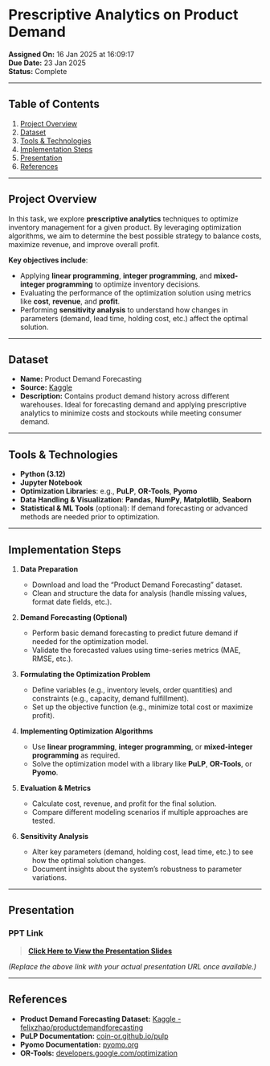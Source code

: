 # Prescriptive Analytics on Product Demand

**Assigned On:** 16 Jan 2025 at 16:09:17  
**Due Date:** 23 Jan 2025  
**Status:** Complete

---

## Table of Contents
1. [Project Overview](#project-overview)  
2. [Dataset](#dataset)  
3. [Tools & Technologies](#tools--technologies)  
4. [Implementation Steps](#implementation-steps)  
5. [Presentation](#presentation)  
6. [References](#references)

---

## Project Overview

In this task, we explore **prescriptive analytics** techniques to optimize inventory management for a given product. By leveraging optimization algorithms, we aim to determine the best possible strategy to balance costs, maximize revenue, and improve overall profit.

**Key objectives include**:
- Applying **linear programming**, **integer programming**, and **mixed-integer programming** to optimize inventory decisions.  
- Evaluating the performance of the optimization solution using metrics like **cost**, **revenue**, and **profit**.  
- Performing **sensitivity analysis** to understand how changes in parameters (demand, lead time, holding cost, etc.) affect the optimal solution.

---

## Dataset

- **Name:** Product Demand Forecasting  
- **Source:** [Kaggle](https://www.kaggle.com/felixzhao/productdemandforecasting)  
- **Description:** Contains product demand history across different warehouses. Ideal for forecasting demand and applying prescriptive analytics to minimize costs and stockouts while meeting consumer demand.

---

## Tools & Technologies

- **Python (3.12)**  
- **Jupyter Notebook**  
- **Optimization Libraries**: e.g., **PuLP**, **OR-Tools**, **Pyomo**  
- **Data Handling & Visualization**: **Pandas**, **NumPy**, **Matplotlib**, **Seaborn**  
- **Statistical & ML Tools** (optional): If demand forecasting or advanced methods are needed prior to optimization.

---

## Implementation Steps

1. **Data Preparation**  
   - Download and load the “Product Demand Forecasting” dataset.  
   - Clean and structure the data for analysis (handle missing values, format date fields, etc.).

2. **Demand Forecasting (Optional)**  
   - Perform basic demand forecasting to predict future demand if needed for the optimization model.  
   - Validate the forecasted values using time-series metrics (MAE, RMSE, etc.).

3. **Formulating the Optimization Problem**  
   - Define variables (e.g., inventory levels, order quantities) and constraints (e.g., capacity, demand fulfillment).  
   - Set up the objective function (e.g., minimize total cost or maximize profit).

4. **Implementing Optimization Algorithms**  
   - Use **linear programming**, **integer programming**, or **mixed-integer programming** as required.  
   - Solve the optimization model with a library like **PuLP**, **OR-Tools**, or **Pyomo**.

5. **Evaluation & Metrics**  
   - Calculate cost, revenue, and profit for the final solution.  
   - Compare different modeling scenarios if multiple approaches are tested.

6. **Sensitivity Analysis**  
   - Alter key parameters (demand, holding cost, lead time, etc.) to see how the optimal solution changes.  
   - Document insights about the system’s robustness to parameter variations.

---

## Presentation

### PPT Link
> **[Click Here to View the Presentation Slides](https://www.canva.com/design/DAGc7ftbsC8/nAjiRZr6odSfG5aY0J9yUQ/edit)**

*(Replace the above link with your actual presentation URL once available.)*

---

## References

- **Product Demand Forecasting Dataset:** [Kaggle - felixzhao/productdemandforecasting](https://www.kaggle.com/felixzhao/productdemandforecasting)  
- **PuLP Documentation:** [coin-or.github.io/pulp](https://coin-or.github.io/pulp/)  
- **Pyomo Documentation:** [pyomo.org](http://www.pyomo.org/)  
- **OR-Tools:** [developers.google.com/optimization](https://developers.google.com/optimization)  
